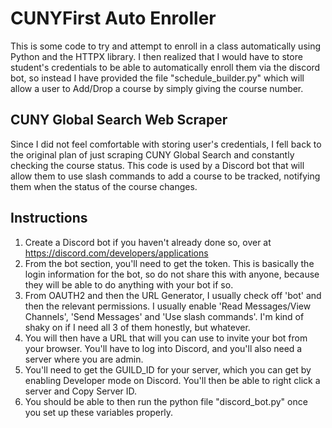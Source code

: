 # CUNYFirst Auto Enroller
This is some code to try and attempt to enroll in a class automatically using Python and the HTTPX library. I then realized that I would have to store student's credentials to be able to automatically enroll them via the discord bot, so instead I have provided the file "schedule_builder.py" which will allow a user to Add/Drop a course by simply giving the course number.

## CUNY Global Search Web Scraper
Since I did not feel comfortable with storing user's credentials, I fell back to the original plan of just scraping CUNY Global Search and constantly checking the course status. This code is used by a Discord bot that will allow them to use slash commands to add a course to be tracked, notifying them when the status of the course changes.

## Instructions
1) Create a Discord bot if you haven't already done so, over at https://discord.com/developers/applications
2) From the bot section, you'll need to get the token. This is basically the login information for the bot, so do not share this with anyone, because they will be able to do anything with your bot if so.
3) From OAUTH2 and then the URL Generator, I usually check off 'bot' and then the relevant permissions. I usually enable 'Read Messages/View Channels', 'Send Messages' and 'Use slash commands'. I'm kind of shaky on if I need all 3 of them honestly, but whatever.
4) You will then have a URL that will you can use to invite your bot from your browser. You'll have to log into Discord, and you'll also need a server where you are admin.
5) You'll need to get the GUILD_ID for your server, which you can get by enabling Developer mode on Discord. You'll then be able to right click a server and Copy Server ID.
6) You should be able to then run the python file "discord_bot.py" once you set up these variables properly.
